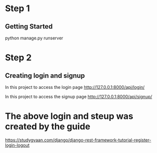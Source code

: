 # Step 1
## Getting Started
python manage.py runserver

# Step 2

## Creating login and signup 

In this project to access the login page http://127.0.0.1:8000/api/login/

In this project to access the signup page http://127.0.0.1:8000/api/signup/

# The above login and steup was created by the guide

https://studygyaan.com/django/django-rest-framework-tutorial-register-login-logout
